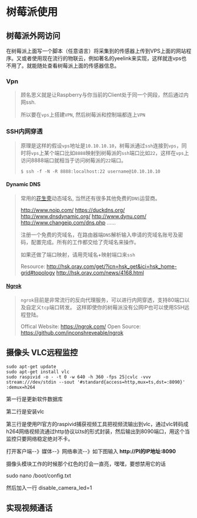 # 树莓派使用





## 树莓派外网访问



在树莓派上面写一个脚本（任意语言）将采集到的传感器上传到VPS上面的网站程序。又或者使用现在流行的物联云，例如著名的yeelink来实现，这样就连vps也不用了。就能随处查看树莓派上面的传感器信息。



### Vpn

> 顾名思义就是让Raspberry与你当前的Client处于同一个网段，然后通过内网ssh.
>
> 所以要在`vps`上搭建`VPN`, 然后树莓派和控制端都连上`VPN`



### SSH内网穿透

> 原理是这样的假设`vps`地址是`10.10.10.10`，树莓派通过`ssh`连接到`vps`，同时将`vps`上某个端口比如`8888`映射到树莓派的`ssh`端口比如`22`，这样在`vps`上访问8888端口就相当于访问树莓派的`22`端口。
>
> ```
> $ ssh -f -N -R 8888:localhost:22 username@10.10.10.10
> ```



#### Dynamic DNS

> 常用的[花生壳](http://hsk.oray.com/)动态域名, 当然还有很多其他免费的`DNS`运营商。
>
> <http://www.noip.com/>
> <https://duckdns.org/>
> <http://www.dnsdynamic.org/>
> <http://www.dynu.com/>
> <http://www.changeip.com/dns.php>
> ……
>
> 注册一个免费的壳域名，在路由器端`DNS`解析输入申请的壳域名账号及密码，配置完成。所有的工作都交给了壳域名来操作。
>
> 如果还做了端口映射，请用壳域名+映射端口来`ssh`
>
> Resource:
> <http://hsk.oray.com/get/?icn=hsk_get&ici=hsk_home-grid#topology>
> <http://hsk.oray.com/news/4168.html>



#### [Ngrok](https://ngrok.com/)

> `ngrok`目前是非常流行的反向代理服务，可以进行内网穿透，支持80端口以及自定义`tcp`端口转发。
> 这样即使你的树莓派没有公网IP也可以使用SSH远程登陆。
>
> Offical Website: <https://ngrok.com/>
> Open Source: <https://github.com/inconshreveable/ngrok> 





## 摄像头 VLC远程监控

```bsh
sudo apt-get update
sudo apt-get install vlc
sudo raspivid -o - -t 0 -w 640 -h 360 -fps 25|cvlc -vvv stream:///dev/stdin --sout '#standard{access=http,mux=ts,dst=:8090}' :demux=h264
```

 第一行是更新软件数据库

 第二行是安装vlc

 第三行是使用PI官方的raspivid捕获视频工具把视频流输出到vlc，通过vlc转码成h264网络视频流通过http协议以ts的形式封装，然后输出到8090端口，用这个当监控只要网络稳定绝对不卡。

打开客户端--》媒体--》网络串流--》如下图输入  **http://PI的IP地址:8090** 

摄像头模块工作的时候那个红色的灯会一直亮，嘿嘿，要想禁用它的话 

 sudo nano /boot/config.txt 

 然后加入一行  disable_camera_led=1  



## 实现视频通话






































